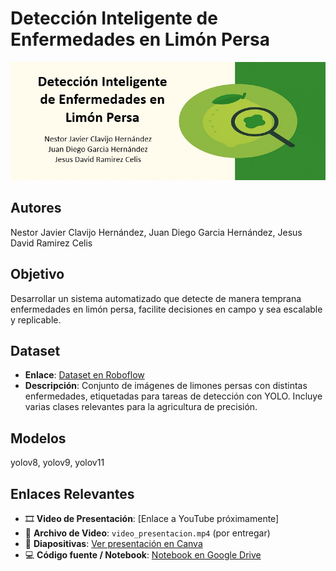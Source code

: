 # Detección Inteligente de Enfermedades en Limón Persa

![BANNER DEL PROYECTO – 800x300](./banner.jpg)

## Autores
Nestor Javier Clavijo Hernández, Juan Diego Garcia Hernández, Jesus David Ramirez Celis

## Objetivo
Desarrollar un sistema automatizado que detecte de manera temprana enfermedades en limón persa, facilite decisiones en campo y sea escalable y replicable.

## Dataset
- **Enlace**: [Dataset en Roboflow](https://universe.roboflow.com/mafer-6tca8/enfermedades-en-limon-persa/browse?queryText=&pageSize=50&startingIndex=0&browseQuery=true)
- **Descripción**: Conjunto de imágenes de limones persas con distintas enfermedades, etiquetadas para tareas de detección con YOLO. Incluye varias clases relevantes para la agricultura de precisión.

## Modelos
yolov8, yolov9, yolov11

## Enlaces Relevantes

- 🎞️ **Video de Presentación**: [Enlace a YouTube próximamente]
- 📂 **Archivo de Video**: `video_presentacion.mp4` (por entregar)
- 📑 **Diapositivas**: [Ver presentación en Canva](https://www.canva.com/design/DAGi1-RdyLQ/VvPck8zFnK6_cdCoJbvOJw/edit?utm_content=DAGi1-RdyLQ&utm_campaign=designshare&utm_medium=link2&utm_source=sharebutton)
- 💻 **Código fuente / Notebook**: [Notebook en Google Drive](https://drive.google.com/file/d/1aVqAfGy_knRU6B2fjTeBhCYiXWYX9jym/view?usp=sharing)
